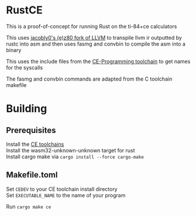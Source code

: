 # RustCE
This is a proof-of-concept for running Rust on the ti-84+ce calculators

This uses [jacobly0's (e)z80 fork of LLVM](https://github.com/jacobly0/llvm-project) to transpile llvm ir outputted by rustc into asm and then uses fasmg and convbin to compile the asm into a binary

This uses the include files from the [CE-Programming toolchain](https://github.com/CE-Programming/toolchain) to get names for the syscalls

The fasmg and convbin commands are adapted from the C toolchain makefile

# Building

## Prerequisites
Install the [CE toolchains](https://github.com/CE-Programming/toolchain)<br>
Install the wasm32-unknown-unknown target for rust<br>
Install cargo make via `cargo install --force cargo-make`
## Makefile.toml
Set `CEDEV` to your CE toolchain install directory<br>
Set `EXECUTABLE_NAME` to the name of your program

Run `cargo make ce`